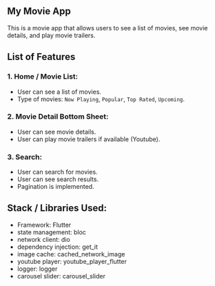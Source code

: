 ## My Movie App
This is a movie app that allows users to see a list of movies, see movie details, and play movie trailers.

## List of Features

### 1. Home / Movie List:
- User can see a list of movies.
- Type of movies: `Now Playing`, `Popular`, `Top Rated`, `Upcoming`.

### 2. Movie Detail Bottom Sheet:
- User can see movie details.
- User can play movie trailers if available (Youtube).

### 3. Search:
- User can search for movies.
- User can see search results.
- Pagination is implemented.

## Stack / Libraries Used:

- Framework: Flutter
- state management: bloc
- network client: dio
- dependency injection: get_it
- image cache: cached_network_image
- youtube player: youtube_player_flutter
- logger: logger
- carousel slider: carousel_slider